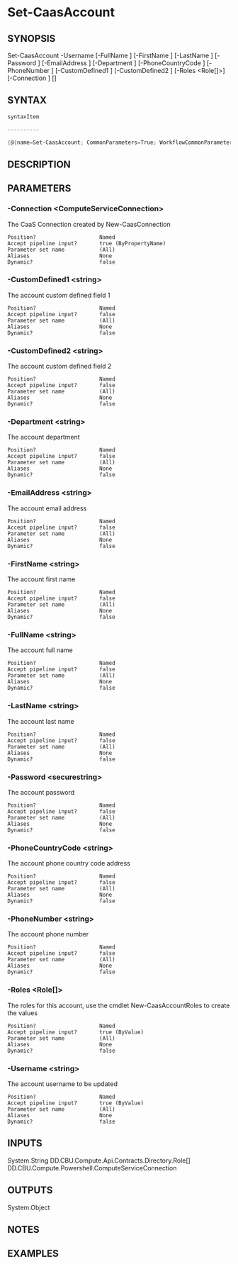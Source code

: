 ﻿Set-CaasAccount
===================

## SYNOPSIS

Set-CaasAccount -Username <string> [-FullName <string>] [-FirstName <string>] [-LastName <string>] [-Password <securestring>] [-EmailAddress <string>] [-Department <string>] [-PhoneCountryCode <string>] [-PhoneNumber <string>] [-CustomDefined1 <string>] [-CustomDefined2 <string>] [-Roles <Role[]>] [-Connection <ComputeServiceConnection>] [<CommonParameters>]


## SYNTAX
```powershell
syntaxItem                                                                                                 

----------                                                                                                 

{@{name=Set-CaasAccount; CommonParameters=True; WorkflowCommonParameters=False; parameter=System.Object[]}}
```

## DESCRIPTION


## PARAMETERS
### -Connection &lt;ComputeServiceConnection&gt;
The CaaS Connection created by New-CaasConnection
```
Position?                    Named
Accept pipeline input?       true (ByPropertyName)
Parameter set name           (All)
Aliases                      None
Dynamic?                     false
```
 
### -CustomDefined1 &lt;string&gt;
The account custom defined field 1
```
Position?                    Named
Accept pipeline input?       false
Parameter set name           (All)
Aliases                      None
Dynamic?                     false
```
 
### -CustomDefined2 &lt;string&gt;
The account custom defined field 2
```
Position?                    Named
Accept pipeline input?       false
Parameter set name           (All)
Aliases                      None
Dynamic?                     false
```
 
### -Department &lt;string&gt;
The account department
```
Position?                    Named
Accept pipeline input?       false
Parameter set name           (All)
Aliases                      None
Dynamic?                     false
```
 
### -EmailAddress &lt;string&gt;
The account email address
```
Position?                    Named
Accept pipeline input?       false
Parameter set name           (All)
Aliases                      None
Dynamic?                     false
```
 
### -FirstName &lt;string&gt;
The account first name
```
Position?                    Named
Accept pipeline input?       false
Parameter set name           (All)
Aliases                      None
Dynamic?                     false
```
 
### -FullName &lt;string&gt;
The account full name
```
Position?                    Named
Accept pipeline input?       false
Parameter set name           (All)
Aliases                      None
Dynamic?                     false
```
 
### -LastName &lt;string&gt;
The account last name
```
Position?                    Named
Accept pipeline input?       false
Parameter set name           (All)
Aliases                      None
Dynamic?                     false
```
 
### -Password &lt;securestring&gt;
The account password
```
Position?                    Named
Accept pipeline input?       false
Parameter set name           (All)
Aliases                      None
Dynamic?                     false
```
 
### -PhoneCountryCode &lt;string&gt;
The account phone country code address
```
Position?                    Named
Accept pipeline input?       false
Parameter set name           (All)
Aliases                      None
Dynamic?                     false
```
 
### -PhoneNumber &lt;string&gt;
The account phone number
```
Position?                    Named
Accept pipeline input?       false
Parameter set name           (All)
Aliases                      None
Dynamic?                     false
```
 
### -Roles &lt;Role[]&gt;
The roles for this account, use the cmdlet New-CaasAccountRoles to create the values
```
Position?                    Named
Accept pipeline input?       true (ByValue)
Parameter set name           (All)
Aliases                      None
Dynamic?                     false
```
 
### -Username &lt;string&gt;
The account username to be updated
```
Position?                    Named
Accept pipeline input?       true (ByValue)
Parameter set name           (All)
Aliases                      None
Dynamic?                     false
```

## INPUTS
System.String
DD.CBU.Compute.Api.Contracts.Directory.Role[]
DD.CBU.Compute.Powershell.ComputeServiceConnection


## OUTPUTS
System.Object

## NOTES


## EXAMPLES
